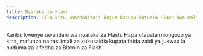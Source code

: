 ```yaml
---
title: Nyaraka za Flash
description: Kila kitu unachohitaji kujua kuhusu kutumia Flash kwa malipo ya Bitcoin, zawadi na huduma za wafanyabiashara katika eneo la Caribbean.
---
```


Karibu kwenye uwandani wa nyaraka za Flash. Hapa utapata miongozo ya kina, mafunzo na rasilimali za kukusaidia kupata faida zaidi ya jukwaa la huduma za kifedha za Bitcoin za Flash.